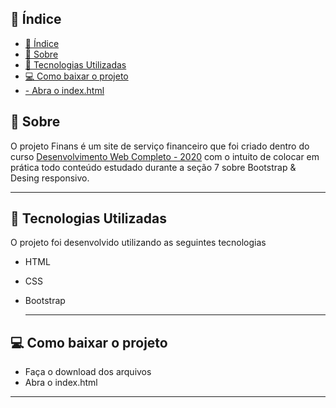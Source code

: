 ## 📜 Índice
- [📜 Índice](#-índice)
- [📝 Sobre](#-sobre)
- [👾 Tecnologias Utilizadas](#-tecnologias-utilizadas)
- [💻 Como baixar o projeto](#-como-baixar-o-projeto)
- [- Abra o index.html](#--abra-o-indexhtml)

## 📝 Sobre 
O projeto Finans é um site de serviço financeiro que foi criado dentro do curso [Desenvolvimento Web Completo - 2020](https://www.udemy.com/course/web-completo/) com o intuito de colocar em prática todo conteúdo estudado durante a seção 7 sobre Bootstrap & Desing responsivo. 

---
## 👾 Tecnologias Utilizadas 
O projeto foi desenvolvido utilizando as seguintes tecnologias 
- HTML  
- CSS
- Bootstrap 

  ---
## 💻 Como baixar o projeto 
- Faça o download dos arquivos
- Abra o index.html
---